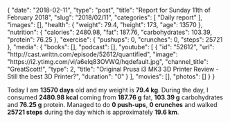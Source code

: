 {
    "date": "2018-02-11",
    "type": "post",
    "title": "Report for Sunday 11th of February 2018",
    "slug": "2018\/02\/11",
    "categories": [
        "Daily report"
    ],
    "images": [],
    "health": {
        "weight": 79.4,
        "height": 173,
        "age": 13570
    },
    "nutrition": {
        "calories": 2480.98,
        "fat": 187.76,
        "carbohydrates": 103.39,
        "protein": 76.25
    },
    "exercise": {
        "pushups": 0,
        "crunches": 0,
        "steps": 25721
    },
    "media": {
        "books": [],
        "podcast": [],
        "youtube": [
            {
                "id": "52612",
                "url": "http:\/\/cast.writtn.com\/episode\/52612\/quantified",
                "image": "https:\/\/i2.ytimg.com\/vi\/a6elq83OVWQ\/hqdefault.jpg",
                "channel_title": "GreatScott!",
                "type": 2,
                "title": "Original Prusa i3 MK3 3D Printer Review - Still the best 3D Printer?",
                "duration": "0"
            }
        ],
        "movies": [],
        "photos": []
    }
}

Today I am <strong>13570 days</strong> old and my weight is <strong>79.4 kg</strong>. During the day, I consumed <strong>2480.98 kcal</strong> coming from <strong>187.76 g</strong> fat, <strong>103.39 g</strong> carbohydrates and <strong>76.25 g</strong> protein. Managed to do <strong>0 push-ups</strong>, <strong>0 crunches</strong> and walked <strong>25721 steps</strong> during the day which is approximately <strong>19.6 km</strong>.